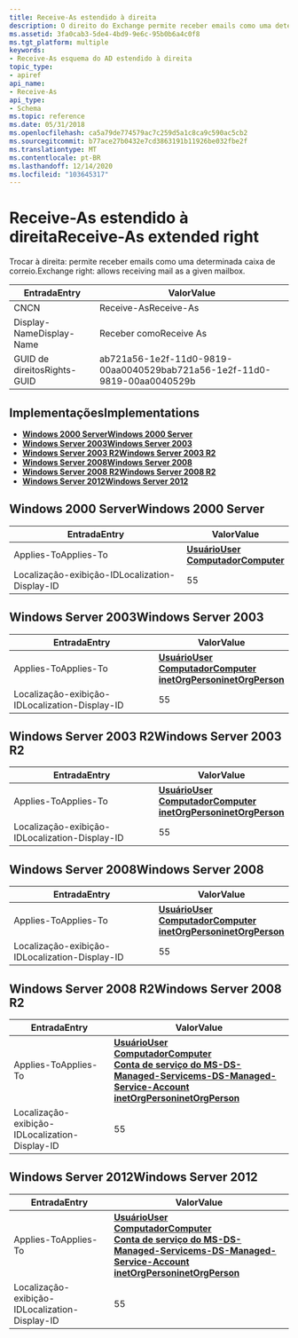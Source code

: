 ```yaml
---
title: Receive-As estendido à direita
description: O direito do Exchange permite receber emails como uma determinada caixa de correio.
ms.assetid: 3fa0cab3-5de4-4bd9-9e6c-95b0b6a4c0f8
ms.tgt_platform: multiple
keywords:
- Receive-As esquema do AD estendido à direita
topic_type:
- apiref
api_name:
- Receive-As
api_type:
- Schema
ms.topic: reference
ms.date: 05/31/2018
ms.openlocfilehash: ca5a79de774579ac7c259d5a1c8ca9c590ac5cb2
ms.sourcegitcommit: b77ace27b0432e7cd3863191b11926be032fbe2f
ms.translationtype: MT
ms.contentlocale: pt-BR
ms.lasthandoff: 12/14/2020
ms.locfileid: "103645317"
---
```

# <a name="receive-as-extended-right"></a><span data-ttu-id="cc08f-104">Receive-As estendido à direita</span><span class="sxs-lookup"><span data-stu-id="cc08f-104">Receive-As extended right</span></span>

<span data-ttu-id="cc08f-105">Trocar à direita: permite receber emails como uma determinada caixa de correio.</span><span class="sxs-lookup"><span data-stu-id="cc08f-105">Exchange right: allows receiving mail as a given mailbox.</span></span>



| <span data-ttu-id="cc08f-106">Entrada</span><span class="sxs-lookup"><span data-stu-id="cc08f-106">Entry</span></span> | <span data-ttu-id="cc08f-107">Valor</span><span class="sxs-lookup"><span data-stu-id="cc08f-107">Value</span></span> |
|--------------|--------------------------------------|
| <span data-ttu-id="cc08f-108">CN</span><span class="sxs-lookup"><span data-stu-id="cc08f-108">CN</span></span>           | <span data-ttu-id="cc08f-109">Receive-As</span><span class="sxs-lookup"><span data-stu-id="cc08f-109">Receive-As</span></span>                           |
| <span data-ttu-id="cc08f-110">Display-Name</span><span class="sxs-lookup"><span data-stu-id="cc08f-110">Display-Name</span></span> | <span data-ttu-id="cc08f-111">Receber como</span><span class="sxs-lookup"><span data-stu-id="cc08f-111">Receive As</span></span>                           |
| <span data-ttu-id="cc08f-112">GUID de direitos</span><span class="sxs-lookup"><span data-stu-id="cc08f-112">Rights-GUID</span></span>  | <span data-ttu-id="cc08f-113">ab721a56-1e2f-11d0-9819-00aa0040529b</span><span class="sxs-lookup"><span data-stu-id="cc08f-113">ab721a56-1e2f-11d0-9819-00aa0040529b</span></span> |



## <a name="implementations"></a><span data-ttu-id="cc08f-114">Implementações</span><span class="sxs-lookup"><span data-stu-id="cc08f-114">Implementations</span></span>

-   [<span data-ttu-id="cc08f-115">**Windows 2000 Server**</span><span class="sxs-lookup"><span data-stu-id="cc08f-115">**Windows 2000 Server**</span></span>](#windows-2000-server)
-   [<span data-ttu-id="cc08f-116">**Windows Server 2003**</span><span class="sxs-lookup"><span data-stu-id="cc08f-116">**Windows Server 2003**</span></span>](#windows-server-2003)
-   [<span data-ttu-id="cc08f-117">**Windows Server 2003 R2**</span><span class="sxs-lookup"><span data-stu-id="cc08f-117">**Windows Server 2003 R2**</span></span>](#windows-server-2003-r2)
-   [<span data-ttu-id="cc08f-118">**Windows Server 2008**</span><span class="sxs-lookup"><span data-stu-id="cc08f-118">**Windows Server 2008**</span></span>](#windows-server-2008)
-   [<span data-ttu-id="cc08f-119">**Windows Server 2008 R2**</span><span class="sxs-lookup"><span data-stu-id="cc08f-119">**Windows Server 2008 R2**</span></span>](#windows-server-2008-r2)
-   [<span data-ttu-id="cc08f-120">**Windows Server 2012**</span><span class="sxs-lookup"><span data-stu-id="cc08f-120">**Windows Server 2012**</span></span>](#windows-server-2012)

## <a name="windows-2000-server"></a><span data-ttu-id="cc08f-121">Windows 2000 Server</span><span class="sxs-lookup"><span data-stu-id="cc08f-121">Windows 2000 Server</span></span>



| <span data-ttu-id="cc08f-122">Entrada</span><span class="sxs-lookup"><span data-stu-id="cc08f-122">Entry</span></span> | <span data-ttu-id="cc08f-123">Valor</span><span class="sxs-lookup"><span data-stu-id="cc08f-123">Value</span></span> |
|-------------------------|-----------------------------------------------------------------------------|
| <span data-ttu-id="cc08f-124">Applies-To</span><span class="sxs-lookup"><span data-stu-id="cc08f-124">Applies-To</span></span>              | [<span data-ttu-id="cc08f-125">**Usuário**</span><span class="sxs-lookup"><span data-stu-id="cc08f-125">**User**</span></span>](c-user.md)<br/> [<span data-ttu-id="cc08f-126">**Computador**</span><span class="sxs-lookup"><span data-stu-id="cc08f-126">**Computer**</span></span>](c-computer.md)<br/> |
| <span data-ttu-id="cc08f-127">Localização-exibição-ID</span><span class="sxs-lookup"><span data-stu-id="cc08f-127">Localization-Display-ID</span></span> | <span data-ttu-id="cc08f-128">5</span><span class="sxs-lookup"><span data-stu-id="cc08f-128">5</span></span>                                                                           |



## <a name="windows-server-2003"></a><span data-ttu-id="cc08f-129">Windows Server 2003</span><span class="sxs-lookup"><span data-stu-id="cc08f-129">Windows Server 2003</span></span>



| <span data-ttu-id="cc08f-130">Entrada</span><span class="sxs-lookup"><span data-stu-id="cc08f-130">Entry</span></span> | <span data-ttu-id="cc08f-131">Valor</span><span class="sxs-lookup"><span data-stu-id="cc08f-131">Value</span></span> |
|-------------------------|---------------------------------------------------------------------------------------------------------------------------------|
| <span data-ttu-id="cc08f-132">Applies-To</span><span class="sxs-lookup"><span data-stu-id="cc08f-132">Applies-To</span></span>              | [<span data-ttu-id="cc08f-133">**Usuário**</span><span class="sxs-lookup"><span data-stu-id="cc08f-133">**User**</span></span>](c-user.md)<br/> [<span data-ttu-id="cc08f-134">**Computador**</span><span class="sxs-lookup"><span data-stu-id="cc08f-134">**Computer**</span></span>](c-computer.md)<br/> [<span data-ttu-id="cc08f-135">**inetOrgPerson**</span><span class="sxs-lookup"><span data-stu-id="cc08f-135">**inetOrgPerson**</span></span>](c-inetorgperson.md)<br/> |
| <span data-ttu-id="cc08f-136">Localização-exibição-ID</span><span class="sxs-lookup"><span data-stu-id="cc08f-136">Localization-Display-ID</span></span> | <span data-ttu-id="cc08f-137">5</span><span class="sxs-lookup"><span data-stu-id="cc08f-137">5</span></span>                                                                                                                               |



## <a name="windows-server-2003-r2"></a><span data-ttu-id="cc08f-138">Windows Server 2003 R2</span><span class="sxs-lookup"><span data-stu-id="cc08f-138">Windows Server 2003 R2</span></span>



| <span data-ttu-id="cc08f-139">Entrada</span><span class="sxs-lookup"><span data-stu-id="cc08f-139">Entry</span></span> | <span data-ttu-id="cc08f-140">Valor</span><span class="sxs-lookup"><span data-stu-id="cc08f-140">Value</span></span> |
|-------------------------|---------------------------------------------------------------------------------------------------------------------------------|
| <span data-ttu-id="cc08f-141">Applies-To</span><span class="sxs-lookup"><span data-stu-id="cc08f-141">Applies-To</span></span>              | [<span data-ttu-id="cc08f-142">**Usuário**</span><span class="sxs-lookup"><span data-stu-id="cc08f-142">**User**</span></span>](c-user.md)<br/> [<span data-ttu-id="cc08f-143">**Computador**</span><span class="sxs-lookup"><span data-stu-id="cc08f-143">**Computer**</span></span>](c-computer.md)<br/> [<span data-ttu-id="cc08f-144">**inetOrgPerson**</span><span class="sxs-lookup"><span data-stu-id="cc08f-144">**inetOrgPerson**</span></span>](c-inetorgperson.md)<br/> |
| <span data-ttu-id="cc08f-145">Localização-exibição-ID</span><span class="sxs-lookup"><span data-stu-id="cc08f-145">Localization-Display-ID</span></span> | <span data-ttu-id="cc08f-146">5</span><span class="sxs-lookup"><span data-stu-id="cc08f-146">5</span></span>                                                                                                                               |



## <a name="windows-server-2008"></a><span data-ttu-id="cc08f-147">Windows Server 2008</span><span class="sxs-lookup"><span data-stu-id="cc08f-147">Windows Server 2008</span></span>



| <span data-ttu-id="cc08f-148">Entrada</span><span class="sxs-lookup"><span data-stu-id="cc08f-148">Entry</span></span> | <span data-ttu-id="cc08f-149">Valor</span><span class="sxs-lookup"><span data-stu-id="cc08f-149">Value</span></span> |
|-------------------------|---------------------------------------------------------------------------------------------------------------------------------|
| <span data-ttu-id="cc08f-150">Applies-To</span><span class="sxs-lookup"><span data-stu-id="cc08f-150">Applies-To</span></span>              | [<span data-ttu-id="cc08f-151">**Usuário**</span><span class="sxs-lookup"><span data-stu-id="cc08f-151">**User**</span></span>](c-user.md)<br/> [<span data-ttu-id="cc08f-152">**Computador**</span><span class="sxs-lookup"><span data-stu-id="cc08f-152">**Computer**</span></span>](c-computer.md)<br/> [<span data-ttu-id="cc08f-153">**inetOrgPerson**</span><span class="sxs-lookup"><span data-stu-id="cc08f-153">**inetOrgPerson**</span></span>](c-inetorgperson.md)<br/> |
| <span data-ttu-id="cc08f-154">Localização-exibição-ID</span><span class="sxs-lookup"><span data-stu-id="cc08f-154">Localization-Display-ID</span></span> | <span data-ttu-id="cc08f-155">5</span><span class="sxs-lookup"><span data-stu-id="cc08f-155">5</span></span>                                                                                                                               |



## <a name="windows-server-2008-r2"></a><span data-ttu-id="cc08f-156">Windows Server 2008 R2</span><span class="sxs-lookup"><span data-stu-id="cc08f-156">Windows Server 2008 R2</span></span>



| <span data-ttu-id="cc08f-157">Entrada</span><span class="sxs-lookup"><span data-stu-id="cc08f-157">Entry</span></span> | <span data-ttu-id="cc08f-158">Valor</span><span class="sxs-lookup"><span data-stu-id="cc08f-158">Value</span></span> |
|-------------------------|------------------------------------------------------------------------------------------------------------------------------------------------------------------------------------------------------------------|
| <span data-ttu-id="cc08f-159">Applies-To</span><span class="sxs-lookup"><span data-stu-id="cc08f-159">Applies-To</span></span>              | [<span data-ttu-id="cc08f-160">**Usuário**</span><span class="sxs-lookup"><span data-stu-id="cc08f-160">**User**</span></span>](c-user.md)<br/> [<span data-ttu-id="cc08f-161">**Computador**</span><span class="sxs-lookup"><span data-stu-id="cc08f-161">**Computer**</span></span>](c-computer.md)<br/> [<span data-ttu-id="cc08f-162">**Conta de serviço do MS-DS-Managed-Service**</span><span class="sxs-lookup"><span data-stu-id="cc08f-162">**ms-DS-Managed-Service-Account**</span></span>](c-msds-managedserviceaccount.md)<br/> [<span data-ttu-id="cc08f-163">**inetOrgPerson**</span><span class="sxs-lookup"><span data-stu-id="cc08f-163">**inetOrgPerson**</span></span>](c-inetorgperson.md)<br/> |
| <span data-ttu-id="cc08f-164">Localização-exibição-ID</span><span class="sxs-lookup"><span data-stu-id="cc08f-164">Localization-Display-ID</span></span> | <span data-ttu-id="cc08f-165">5</span><span class="sxs-lookup"><span data-stu-id="cc08f-165">5</span></span>                                                                                                                                                                                                                |



## <a name="windows-server-2012"></a><span data-ttu-id="cc08f-166">Windows Server 2012</span><span class="sxs-lookup"><span data-stu-id="cc08f-166">Windows Server 2012</span></span>



| <span data-ttu-id="cc08f-167">Entrada</span><span class="sxs-lookup"><span data-stu-id="cc08f-167">Entry</span></span> | <span data-ttu-id="cc08f-168">Valor</span><span class="sxs-lookup"><span data-stu-id="cc08f-168">Value</span></span> |
|-------------------------|------------------------------------------------------------------------------------------------------------------------------------------------------------------------------------------------------------------|
| <span data-ttu-id="cc08f-169">Applies-To</span><span class="sxs-lookup"><span data-stu-id="cc08f-169">Applies-To</span></span>              | [<span data-ttu-id="cc08f-170">**Usuário**</span><span class="sxs-lookup"><span data-stu-id="cc08f-170">**User**</span></span>](c-user.md)<br/> [<span data-ttu-id="cc08f-171">**Computador**</span><span class="sxs-lookup"><span data-stu-id="cc08f-171">**Computer**</span></span>](c-computer.md)<br/> [<span data-ttu-id="cc08f-172">**Conta de serviço do MS-DS-Managed-Service**</span><span class="sxs-lookup"><span data-stu-id="cc08f-172">**ms-DS-Managed-Service-Account**</span></span>](c-msds-managedserviceaccount.md)<br/> [<span data-ttu-id="cc08f-173">**inetOrgPerson**</span><span class="sxs-lookup"><span data-stu-id="cc08f-173">**inetOrgPerson**</span></span>](c-inetorgperson.md)<br/> |
| <span data-ttu-id="cc08f-174">Localização-exibição-ID</span><span class="sxs-lookup"><span data-stu-id="cc08f-174">Localization-Display-ID</span></span> | <span data-ttu-id="cc08f-175">5</span><span class="sxs-lookup"><span data-stu-id="cc08f-175">5</span></span>                                                                                                                                                                                                                |



 

 





